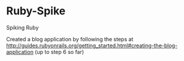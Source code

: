 Ruby-Spike
==========

Spiking Ruby

Created a blog application by following the steps at http://guides.rubyonrails.org/getting_started.html#creating-the-blog-application (up to step 6 so far)